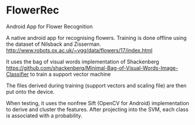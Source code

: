 # FlowerRec
Android App for Flower Recognition

A native android app for recognising flowers.
Training is done offline using the dataset of Nilsback and Zisserman.
http://www.robots.ox.ac.uk/~vgg/data/flowers/17/index.html

It uses the bag of visual words implementation of Shackenberg
https://github.com/shackenberg/Minimal-Bag-of-Visual-Words-Image-Classifier
to train a support vector machine

The files derived during training (support vectors and scaling file) are then put onto the device.

When testing, it uses the nonfree Sift (OpenCV for Android) implementation to derive
and cluster the features. After projecting into the SVM, each class is associated with a probability.



